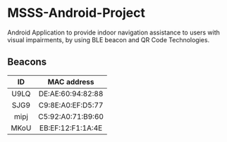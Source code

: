 # MSSS-Android-Project

Android Application to provide indoor navigation assistance to users with visual impairments, by using BLE beacon and QR Code Technologies.


## Beacons

|  ID  |    MAC address    |
| :--: | :---------------: |
| U9LQ | DE:AE:60:94:82:88 |
| SJG9 | C9:8E:A0:EF:D5:77 |
| mipj | C5:92:A0:71:B9:60 |
| MKoU | EB:EF:12:F1:1A:4E |
